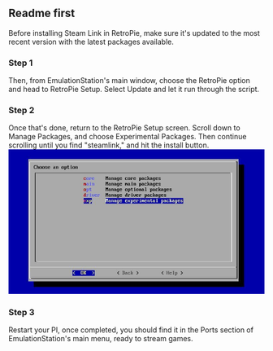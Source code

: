## Readme first
Before installing Steam Link in RetroPie, make sure it's updated to the most recent version with the latest packages available. 


### Step 1

Then, from EmulationStation's main window, choose the RetroPie option and head to RetroPie Setup. Select Update and let it run through the script.

### Step 2

Once that's done, return to the RetroPie Setup screen. Scroll down to Manage Packages, and choose Experimental Packages. Then continue scrolling until you find "steamlink," and hit the install button.
![alt text](image.png)
### Step 3

Restart your PI, once completed, you should find it in the Ports section of EmulationStation's main menu, ready to stream games.
